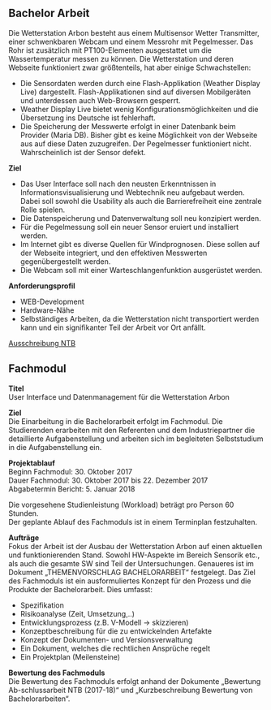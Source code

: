 

## Bachelor Arbeit

Die Wetterstation Arbon besteht aus einem Multisensor Wetter Transmitter, einer schwenkbaren Webcam und einem Messrohr mit Pegelmesser. Das Rohr ist zusätzlich mit PT100-Elementen ausgestattet um die Wassertemperatur messen zu können. Die Wetterstation und deren Webseite funktioniert zwar größtenteils, hat aber einige Schwachstellen:  

* Die Sensordaten werden durch eine Flash-Applikation (Weather Display Live) dargestellt. Flash-Applikationen sind auf diversen Mobilgeräten und unterdessen auch Web-Browsern gesperrt.
* Weather Display Live bietet wenig Konfigurationsmöglichkeiten und die Übersetzung ins Deutsche ist fehlerhaft.
* Die Speicherung der Messwerte erfolgt in einer Datenbank beim Provider (Maria DB). Bisher gibt es keine Möglichkeit von der Webseite aus auf diese Daten zuzugreifen. Der Pegelmesser funktioniert nicht. Wahrscheinlich ist der Sensor defekt.

**Ziel**  

* Das User Interface soll nach den neusten Erkenntnissen in Informationsvisualisierung und Webtechnik neu aufgebaut werden. Dabei soll sowohl die Usability als auch die Barrierefreiheit eine zentrale Rolle spielen. 
* Die Datenspeicherung und Datenverwaltung soll neu konzipiert werden. 
* Für die Pegelmessung soll ein neuer Sensor eruiert und installiert werden. 
* Im Internet gibt es diverse Quellen für Windprognosen. Diese sollen auf der Webseite integriert, und den effektiven Messwerten gegenübergestellt werden. 
* Die Webcam soll mit einer Warteschlangenfunktion ausgerüstet werden.

**Anforderungsprofil**  

* WEB-Development 
* Hardware-Nähe 
* Selbständiges Arbeiten, da die Wetterstation nicht transportiert werden kann und ein signifikanter Teil der Arbeit vor Ort anfällt.

[Ausschreibung NTB](https://intranet.ntb.ch/studium/bachelor/bachelorarbeiten/bachelorarbeiten-2018/liste-nach-student/?DA=967&r=p)

## Fachmodul

**Titel**  
User Interface und Datenmanagement für die Wetterstation Arbon 

**Ziel**  
Die Einarbeitung in die Bachelorarbeit erfolgt im Fachmodul. Die Studierenden erarbeiten mit den Referenten und dem Industriepartner die detaillierte Aufgabenstellung und arbeiten sich im begleiteten Selbststudium in die Aufgabenstellung ein.

**Projektablauf**  
Beginn Fachmodul: 30. Oktober 2017  
Dauer Fachmodul: 30. Oktober 2017 bis 22. Dezember 2017  
Abgabetermin Bericht: 5. Januar 2018  

Die vorgesehene Studienleistung (Workload) beträgt pro Person 60 Stunden.  
Der geplante Ablauf des Fachmoduls ist in einem Terminplan festzuhalten. 

**Aufträge**  
Fokus der Arbeit ist der Ausbau der Wetterstation Arbon auf einen aktuellen und funktionierenden Stand. Sowohl HW-Aspekte im Bereich Sensorik etc., als auch die gesamte SW sind Teil der Untersuchungen. Genaueres ist im Dokument „THEMENVORSCHLAG BACHELORARBEIT“ festgelegt.
Das Ziel des Fachmoduls ist ein ausformuliertes Konzept für den Prozess und die Produkte der Bachelorarbeit. Dies umfasst:

* Spezifikation
* Risikoanalyse (Zeit, Umsetzung,..) 
* Entwicklungsprozess (z.B. V-Modell -> skizzieren)
* Konzeptbeschreibung für die zu entwickelnden Artefakte
* Konzept der Dokumenten- und Versionsverwaltung
* Ein Dokument, welches die rechtlichen Ansprüche regelt
* Ein Projektplan (Meilensteine)

**Bewertung des Fachmoduls**  
Die Bewertung des Fachmoduls erfolgt anhand der Dokumente „Bewertung Ab-schlussarbeit NTB (2017-18)“ und „Kurzbeschreibung Bewertung von Bachelorarbeiten“.

